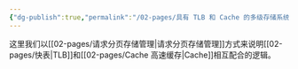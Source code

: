 ```yaml
---
{"dg-publish":true,"permalink":"/02-pages/具有 TLB 和 Cache 的多级存储系统的访存/","tags":["personal/blog","os","计算机组成原理"]}
---
```


这里我们以[[02-pages/请求分页存储管理\|请求分页存储管理]]方式来说明[[02-pages/快表\|TLB]]和[[02-pages/Cache 高速缓存\|Cache]]相互配合的逻辑。


